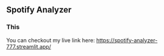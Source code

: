 ## Spotify Analyzer

### This




You can checkout my live link here:
https://spotify-analyzer-777.streamlit.app/
